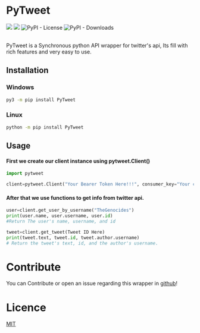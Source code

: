 # PyTweet

<img src="https://img.shields.io/pypi/v/PyTweet?logo=pypi&style=plastic">  

<img src="https://img.shields.io/badge/code%20style-black-000000.svg">  

<img alt="PyPI - License" src="https://img.shields.io/pypi/l/PyTweet"> 

<img alt="PyPI - Downloads" src="https://img.shields.io/pypi/dm/PyTweet">
<br />
<br />

PyTweet is a Synchronous python API wrapper for twitter's api, Its fill with rich features and very easy to use.

## Installation

### Windows
```bash
py3 -m pip install PyTweet
```
### Linux
```bash
python -m pip install PyTweet
```

## Usage

#### First we create our client instance using pytweet.Client()
```py
import pytweet

client=pytweet.Client("Your Bearer Token Here!!!", consumer_key="Your consumer_key here", consumer_key_secret="Your consumer_key_secret here", access_token="Your access_token here", access_token_secret="Your access_token_secret here") #if you dont have one make an application in https://apps.pytweet.com
```

#### After that we use functions to get info from twitter api.
```py
user=client.get_user_by_username("TheGenocides")
print(user.name, user.username, user.id)
#Return The user's name, username, and id

tweet=client.get_tweet(Tweet ID Here)
print(tweet.text, tweet.id, tweet.author.username)
# Return the tweet's text, id, and the author's username.
```

# Contribute
You can Contribute or open an issue regarding this wrapper in [github](https://github.com/TheFarGG/PyTweet)! 

# Licence
[MIT](https://opensource.org/licenses/MIT)